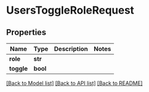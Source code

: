 # UsersToggleRoleRequest

## Properties
Name | Type | Description | Notes
------------ | ------------- | ------------- | -------------
**role** | **str** |  | 
**toggle** | **bool** |  | 

[[Back to Model list]](../README.md#documentation-for-models) [[Back to API list]](../README.md#documentation-for-api-endpoints) [[Back to README]](../README.md)


